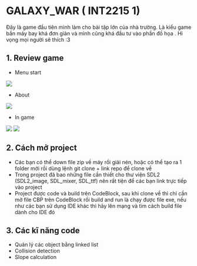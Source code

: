 # GALAXY_WAR ( INT2215 1)
Đây là game đầu tiên mình làm cho bài tập lớn của nhà trường. Là kiểu game bắn máy bay khá đơn giản và mình cũng khá đầu tư vào phần đồ họa . Hi vọng mọi người sẽ thích :3
## 1. Review game
- Menu start
<img src="https://i.imgur.com/Bwhfl9B.jpg">

- About
<img src="https://i.imgur.com/133R51y.jpg">

- In game
<img src="https://i.imgur.com/tlNCkax.jpeg">

<img src = "https://i.imgur.com/ezzby3h.jpg">

## 2. Cách mở project
- Các bạn có thể down file zip về máy rồi giải nén, hoặc có thể tạo ra 1 folder mới rồi dùng lệnh git clone + link repo để clone về
- Trong project đã bao những file cần thiết cho thư viện SDL2 (SDL2_image, SDL_mixer, SDL_ttf) nên rất tiện để các bạn link trực tiếp vào project
- Project được code và build trên CodeBlock, sau khi clone về thì chỉ cần mở file CBP trên CodeBlock rồi build and run là chạy được file exe, nếu như các bạn sử dụng IDE khác thì hãy lên mạng và tìm cách build file dành cho IDE đó

## 3. Các kĩ năng code 
- Quản lý các object bằng linked list
- Collision detection
- Slope calculation


